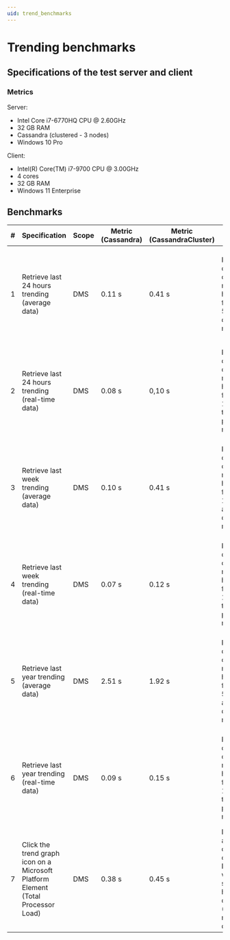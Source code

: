```yaml
---
uid: trend_benchmarks
---
```


# Trending benchmarks

## Specifications of the test server and client

### Metrics

Server:

- Intel Core i7-6770HQ CPU @ 2.60GHz
- 32 GB RAM
- Cassandra (clustered - 3 nodes)
- Windows 10 Pro

Client:

- Intel(R) Core(TM) i7-9700 CPU @ 3.00GHz
- 4 cores
- 32 GB RAM
- Windows 11 Enterprise

## Benchmarks

| \# | Specification | Scope | Metric (Cassandra) | Metric (CassandraCluster) | Remarks | Configuration |
| -- | ------------- | ----- | ------------------ | ------------------------- | ------- | ------------- |
| 1  | Retrieve last 24 hours trending (average data) | DMS | 0.11 s | 0.41 s | Random data was created by making history sets for one year. 56 average data points returned. | DMA only contains the elements, services, DVE elements and views needed for this test. No other data on it. Also, no other tests are running. |
| 2 | Retrieve last 24 hours trending (real-time data) | DMS | 0.08 s | 0,10 s | Random data was created by making history sets for one year. 100 real-time data points returned. | DMA only contains the elements, services, DVE elements and views needed for this test. No other data on it. Also, no other tests are running. |
| 3 | Retrieve last week trending (average data) | DMS | 0.10 s | 0.41 s | Random data was created by making history sets for one year. 1,117 average data points returned. | DMA only contains the elements, services, DVE elements and views needed for this test. No other data on it. Also, no other tests are running. |
| 4 | Retrieve last week trending (real-time data) | DMS | 0.07 s | 0.12 s | Random data was created by making history sets for one year. 100 real-time data points returned. | DMA only contains the elements, services, DVE elements and views needed for this test. No other data on it. Also, no other tests are running. |
| 5 | Retrieve last year trending (average data) | DMS | 2.51 s | 1.92 s | Random data was created by making history sets for one year. 57,508 average data points returned. | DMA only contains the elements, services, DVE elements and views needed for this test. No other data on it. Also, no other tests are running. |
| 6 | Retrieve last year trending (real-time data) | DMS | 0.09 s | 0.15 s | Random data was created by making history sets for one year. 100 real-time data points returned. | DMA only contains the elements, services, DVE elements and views needed for this test. No other data on it. Also, no other tests are running. |
| 7 | Click the trend graph icon on a Microsoft Platform Element (Total Processor Load) | DMS | 0.38 s | 0.45 s | Data is accumulated over a day of running. Default window shows 24 hours of data (16,692 real-time data points). | DMA only contains the elements, services, DVE elements and views needed for this test. No other data on it. Also, no other tests are running. |
